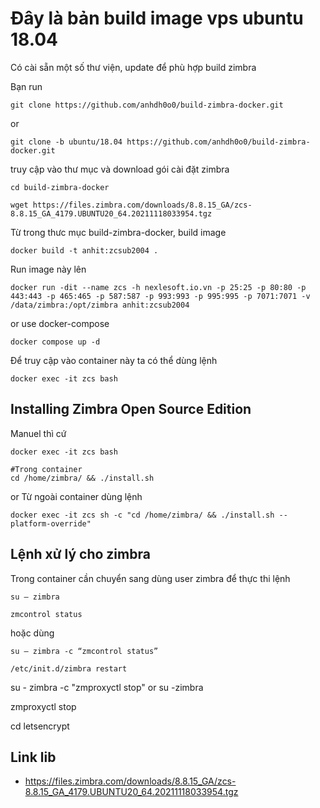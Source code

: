 # Đây là bản build image vps ubuntu 18.04

Có cài sẵn một số thư viện, update để phù hợp build zimbra

Bạn run

```
git clone https://github.com/anhdh0o0/build-zimbra-docker.git
```
or
```
git clone -b ubuntu/18.04 https://github.com/anhdh0o0/build-zimbra-docker.git
```
truy cập vào thư mục và download gói cài đặt zimbra
```
cd build-zimbra-docker
```

```
wget https://files.zimbra.com/downloads/8.8.15_GA/zcs-8.8.15_GA_4179.UBUNTU20_64.20211118033954.tgz
```

Từ trong thưc mục build-zimbra-docker, build image


```
docker build -t anhit:zcsub2004 .
```

Run image này lên

```
docker run -dit --name zcs -h nexlesoft.io.vn -p 25:25 -p 80:80 -p 443:443 -p 465:465 -p 587:587 -p 993:993 -p 995:995 -p 7071:7071 -v /data/zimbra:/opt/zimbra anhit:zcsub2004
```
or use docker-compose
```
docker compose up -d
```

Để truy cập vào container này ta có thể dùng lệnh

```
docker exec -it zcs bash
```

## Installing Zimbra Open Source Edition

Manuel thì cứ

```
docker exec -it zcs bash
```
```
#Trong container
cd /home/zimbra/ && ./install.sh
```

or Từ ngoài container dùng lệnh

```
docker exec -it zcs sh -c "cd /home/zimbra/ && ./install.sh --platform-override"
```

## Lệnh xử lý cho zimbra

Trong container cần chuyển sang dùng user zimbra để thực thi lệnh
```
su – zimbra
```

```
zmcontrol status
```
hoặc dùng  
```
su – zimbra -c “zmcontrol status”

/etc/init.d/zimbra restart
```

su - zimbra -c "zmproxyctl stop"
or 
su -zimbra

zmproxyctl stop

cd letsencrypt

## Link lib
- https://files.zimbra.com/downloads/8.8.15_GA/zcs-8.8.15_GA_4179.UBUNTU20_64.20211118033954.tgz
